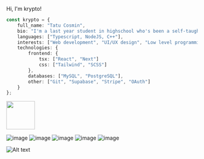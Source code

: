 Hi, I'm krypto!

```typescript
const krypto = {
	full_name: "Tatu Cosmin",
	bio: "I'm a last year student in highschool who's been a self-taught developer for the last 3 years. I usually like to listen to music and code!",
	languages: ["Typescript, NodeJS, C++"],
    interests: ["Web development", "UI/UX design", "Low level programming", "Video games", "Memes", "Cats"],
    technologies: {
        frontend: {
            tsx: ["React", "Next"]
            css: ["Tailwind", "SCSS"]
        },
        databases: ["MySQL", "PostgreSQL"],
        other: ["Git", "Supabase", "Stripe", "OAuth"]
    }
};
```

<img src="https://media.tenor.com/h0slfYVBHzIAAAAC/cat-spinning-cat.gif" width='75' />

![image](https://img.shields.io/badge/TypeScript-007ACC?style=for-the-badge&logo=typescript&logoColor=white) ![image](https://img.shields.io/badge/Nodejs-339933?style=for-the-badge&logo=nodedotjs&logoColor=white) ![image](https://img.shields.io/badge/next.js-000000?style=for-the-badge&logo=nextdotjs&logoColor=white) ![image](https://img.shields.io/badge/TailwindCSS-38B2AC?style=for-the-badge&logo=tailwind-css&logoColor=white) ![image](https://img.shields.io/badge/VSCode-0078D4?style=for-the-badge&logo=visual%20studio%20code&logoColor=white)

![Alt text](https://spotify-recently-played-readme.vercel.app/api?user=31iv3utt5retujg36koumqmwtycm&count=3)
